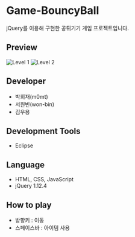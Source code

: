 # Game-BouncyBall
jQuery를 이용해 구현한 공튀기기 게임 프로젝트입니다. 

Preview
---
![Level 1](https://user-images.githubusercontent.com/60736222/74797941-bedd2400-530f-11ea-8845-346280d25f45.PNG)
![Level 2](https://user-images.githubusercontent.com/60736222/74797688-0a430280-530f-11ea-818e-d079f1444db0.PNG)

Developer
---
* 박희재(m0mt)
* 서원빈(won-bin)
* 김우용

Development Tools
---
* Eclipse

Language
---
* HTML, CSS, JavaScript
* jQuery 1.12.4

How to play
---
* 방향키 : 이동
* 스페이스바 : 아이템 사용
